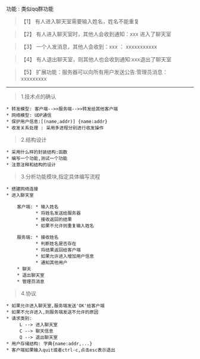 功能 : 类似qq群功能

>【1】 有人进入聊天室需要输入姓名，姓名不能重复

>【2】 有人进入聊天室时，其他人会收到通知：xxx 进入了聊天室

>【3】 一个人发消息，其他人会收到：xxx ： xxxxxxxxxxx

>【4】 有人退出聊天室，则其他人也会收到通知:xxx退出了聊天室

>【5】 扩展功能：服务器可以向所有用户发送公告:管理员消息： xxxxxxxxx
-----------------------------------------------------------
>1.技术点的确认
    
    * 转发模型: 客户端-->>服务端-->>转发给其他客户端
    * 网络模型: UDP通信
    * 保护用户信息:[(name,addr)] {name:addr}
    * 收发关系处理 : 采用多进程分别进行收发操作

>2.结构设计
    
    * 采用什么样的封装结构:函数
    * 编写一个功能,测试一个功能
    * 注意注释和结构的设计

>3.分析功能模块,指定具体编写流程
    
    * 搭建网络连接
    * 进入聊天室
    
 >  
        客户端: * 输入姓名
               * 将姓名发送给服务器
               * 接收返回的结果
               * 如果不允许则重复输入姓名

        服务端: * 接收姓名
               * 判断姓名是否存在
               * 将结果返回给客户端
               * 如果允许进入增加用户信息
               * 通知其他用户
        * 聊天
        * 退出聊天室
        * 管理员消息
>4.协议
    
    * 如果允许进入聊天室,服务端发送'OK'给客户端
    * 如果不允许进入,则服务端发送不允许的原因
    * 请求类别:
         L --> 进入聊天室
         C --> 聊天信息
         Q --> 退出聊天室
    * 用户存储结构: 字典{name:addr,...}
    * 客户端如果输入quit或者ctrl-c,点击esc表示退出